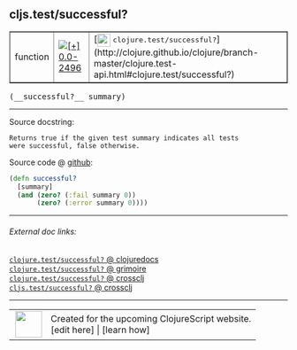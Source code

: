 ## cljs.test/successful?



 <table border="1">
<tr>
<td>function</td>
<td><a href="https://github.com/cljsinfo/cljs-api-docs/tree/0.0-2496"><img valign="middle" alt="[+] 0.0-2496" title="Added in 0.0-2496" src="https://img.shields.io/badge/+-0.0--2496-lightgrey.svg"></a> </td>
<td>
[<img height="24px" valign="middle" src="http://i.imgur.com/1GjPKvB.png"> <samp>clojure.test/successful?</samp>](http://clojure.github.io/clojure/branch-master/clojure.test-api.html#clojure.test/successful?)
</td>
</tr>
</table>


 <samp>
(__successful?__ summary)<br>
</samp>

---





Source docstring:

```
Returns true if the given test summary indicates all tests
were successful, false otherwise.
```


Source code @ [github](https://github.com/clojure/clojurescript/blob/r2760/src/cljs/cljs/test.cljs#L413-L418):

```clj
(defn successful?
  [summary]
  (and (zero? (:fail summary 0))
       (zero? (:error summary 0))))
```

<!--
Repo - tag - source tree - lines:

 <pre>
clojurescript @ r2760
└── src
    └── cljs
        └── cljs
            └── <ins>[test.cljs:413-418](https://github.com/clojure/clojurescript/blob/r2760/src/cljs/cljs/test.cljs#L413-L418)</ins>
</pre>

-->

---



###### External doc links:

[`clojure.test/successful?` @ clojuredocs](http://clojuredocs.org/clojure.test/successful_q)<br>
[`clojure.test/successful?` @ grimoire](http://conj.io/store/v1/org.clojure/clojure/1.7.0-beta3/clj/clojure.test/successful%3F/)<br>
[`clojure.test/successful?` @ crossclj](http://crossclj.info/fun/clojure.test/successful%3F.html)<br>
[`cljs.test/successful?` @ crossclj](http://crossclj.info/fun/cljs.test.cljs/successful%3F.html)<br>

---

 <table>
<tr><td>
<img valign="middle" align="right" width="48px" src="http://i.imgur.com/Hi20huC.png">
</td><td>
Created for the upcoming ClojureScript website.<br>
[edit here] | [learn how]
</td></tr></table>

[edit here]:https://github.com/cljsinfo/cljs-api-docs/blob/master/cljsdoc/cljs.test_successfulQMARK.cljsdoc
[learn how]:https://github.com/cljsinfo/cljs-api-docs/wiki/cljsdoc-files

<!--

This information was too distracting to show to readers, but I'll leave it
commented here since it is helpful to:

- pretty-print the data used to generate this document
- and show how to retrieve that data



The API data for this symbol:

```clj
{:ns "cljs.test",
 :name "successful?",
 :signature ["[summary]"],
 :history [["+" "0.0-2496"]],
 :type "function",
 :full-name-encode "cljs.test_successfulQMARK",
 :source {:code "(defn successful?\n  [summary]\n  (and (zero? (:fail summary 0))\n       (zero? (:error summary 0))))",
          :title "Source code",
          :repo "clojurescript",
          :tag "r2760",
          :filename "src/cljs/cljs/test.cljs",
          :lines [413 418]},
 :full-name "cljs.test/successful?",
 :clj-symbol "clojure.test/successful?",
 :docstring "Returns true if the given test summary indicates all tests\nwere successful, false otherwise."}

```

Retrieve the API data for this symbol:

```clj
;; from Clojure REPL
(require '[clojure.edn :as edn])
(-> (slurp "https://raw.githubusercontent.com/cljsinfo/cljs-api-docs/catalog/cljs-api.edn")
    (edn/read-string)
    (get-in [:symbols "cljs.test/successful?"]))
```

-->
